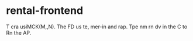 # rental-frontend
T
cra usiMCK(M,,N).
The FD us te, mer-in and rap.
Tpe nm rn dv in the C to Rn the AP.
